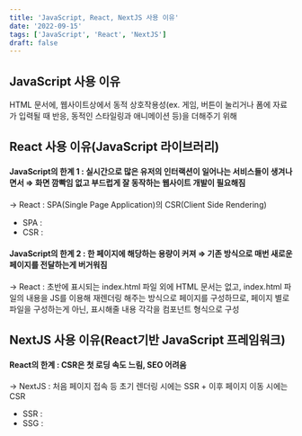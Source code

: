 ```yaml
---
title: 'JavaScript, React, NextJS 사용 이유'
date: '2022-09-15'
tags: ['JavaScript', 'React', 'NextJS']
draft: false
---
```


## JavaScript 사용 이유

HTML 문서에, 웹사이트상에서 동적 상호작용성(ex. 게임, 버튼이 눌리거나 폼에 자료가 입력될 때 반응, 동적인 스타일링과 애니메이션 등)을 더해주기 위해

## React 사용 이유(JavaScript 라이브러리)

#### JavaScript의 한계 1 : 실시간으로 많은 유저의 인터랙션이 일어나는 서비스들이 생겨나면서 ⇒ 화면 깜빡임 없고 부드럽게 잘 동작하는 웹사이트 개발이 필요해짐

-> React : SPA(Single Page Application)의 CSR(Client Side Rendering)

- SPA :
- CSR :

#### JavaScript의 한계 2 : 한 페이지에 해당하는 용량이 커져 ⇒ 기존 방식으로 매번 새로운 페이지를 전달하는게 버거워짐

-> React : 초반에 표시되는 index.html 파일 외에 HTML 문서는 없고, index.html 파일의 내용을 JS를 이용해 재렌더링 해주는 방식으로 페이지를 구성하므로,
페이지 별로 파일을 구성하는게 아닌, 표시해줄 내용 각각을 컴포넌트 형식으로 구성

## NextJS 사용 이유(React기반 JavaScript 프레임워크)

#### React의 한계 : CSR은 첫 로딩 속도 느림, SEO 어려움

-> NextJS : 처음 페이지 접속 등 초기 렌더링 시에는 SSR + 이후 페이지 이동 시에는 CSR

- SSR :
- SSG :
